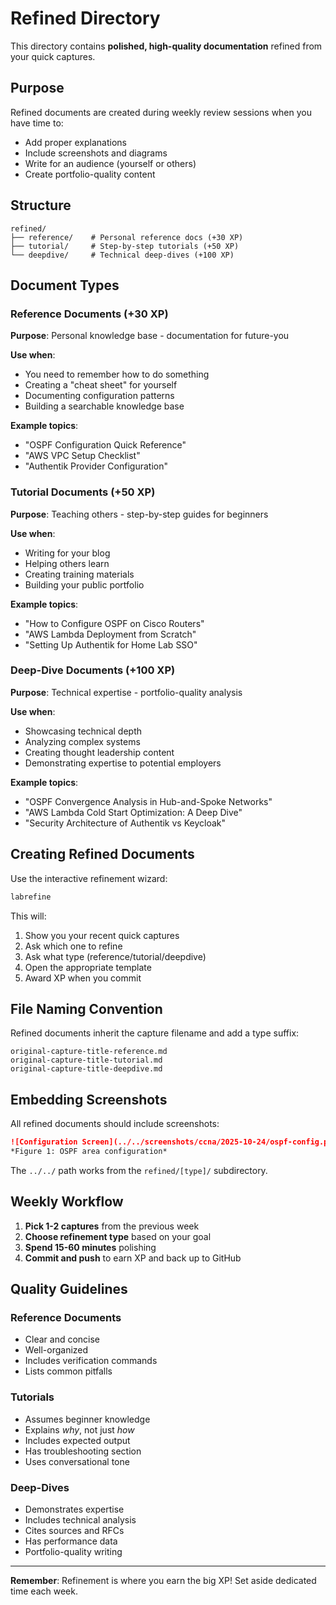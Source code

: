 # Refined Directory

This directory contains **polished, high-quality documentation** refined from your quick captures.

## Purpose

Refined documents are created during weekly review sessions when you have time to:
- Add proper explanations
- Include screenshots and diagrams
- Write for an audience (yourself or others)
- Create portfolio-quality content

## Structure

```
refined/
├── reference/    # Personal reference docs (+30 XP)
├── tutorial/     # Step-by-step tutorials (+50 XP)
└── deepdive/     # Technical deep-dives (+100 XP)
```

## Document Types

### Reference Documents (+30 XP)

**Purpose**: Personal knowledge base - documentation for future-you

**Use when**:
- You need to remember how to do something
- Creating a "cheat sheet" for yourself
- Documenting configuration patterns
- Building a searchable knowledge base

**Example topics**:
- "OSPF Configuration Quick Reference"
- "AWS VPC Setup Checklist"
- "Authentik Provider Configuration"

### Tutorial Documents (+50 XP)

**Purpose**: Teaching others - step-by-step guides for beginners

**Use when**:
- Writing for your blog
- Helping others learn
- Creating training materials
- Building your public portfolio

**Example topics**:
- "How to Configure OSPF on Cisco Routers"
- "AWS Lambda Deployment from Scratch"
- "Setting Up Authentik for Home Lab SSO"

### Deep-Dive Documents (+100 XP)

**Purpose**: Technical expertise - portfolio-quality analysis

**Use when**:
- Showcasing technical depth
- Analyzing complex systems
- Creating thought leadership content
- Demonstrating expertise to potential employers

**Example topics**:
- "OSPF Convergence Analysis in Hub-and-Spoke Networks"
- "AWS Lambda Cold Start Optimization: A Deep Dive"
- "Security Architecture of Authentik vs Keycloak"

## Creating Refined Documents

Use the interactive refinement wizard:

```bash
labrefine
```

This will:
1. Show you your recent quick captures
2. Ask which one to refine
3. Ask what type (reference/tutorial/deepdive)
4. Open the appropriate template
5. Award XP when you commit

## File Naming Convention

Refined documents inherit the capture filename and add a type suffix:

```
original-capture-title-reference.md
original-capture-title-tutorial.md
original-capture-title-deepdive.md
```

## Embedding Screenshots

All refined documents should include screenshots:

```markdown
![Configuration Screen](../../screenshots/ccna/2025-10-24/ospf-config.png)
*Figure 1: OSPF area configuration*
```

The `../../` path works from the `refined/[type]/` subdirectory.

## Weekly Workflow

1. **Pick 1-2 captures** from the previous week
2. **Choose refinement type** based on your goal
3. **Spend 15-60 minutes** polishing
4. **Commit and push** to earn XP and back up to GitHub

## Quality Guidelines

### Reference Documents
- Clear and concise
- Well-organized
- Includes verification commands
- Lists common pitfalls

### Tutorials
- Assumes beginner knowledge
- Explains *why*, not just *how*
- Includes expected output
- Has troubleshooting section
- Uses conversational tone

### Deep-Dives
- Demonstrates expertise
- Includes technical analysis
- Cites sources and RFCs
- Has performance data
- Portfolio-quality writing

---

**Remember**: Refinement is where you earn the big XP! Set aside dedicated time each week.
